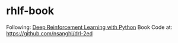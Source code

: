 # rhlf-book

Following: [Deep Reinforcement Learning with Python](https://www.amazon.com/Deep-Reinforcement-Learning-Python-Chatbots/dp/B0CVDQ1HVP#customerReviews)
Book Code at: <https://github.com/nsanghi/drl-2ed>